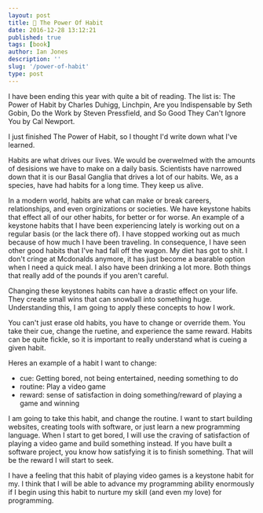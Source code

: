 ```yaml
---
layout: post
title: 📝 The Power Of Habit
date: 2016-12-28 13:12:21
published: true
tags: [book]
author: Ian Jones
description: ''
slug: '/power-of-habit'
type: post
---
```


I have been ending this year with quite a bit of reading. The list is: The Power of Habit by Charles Duhigg, Linchpin, Are you Indispensable by Seth Gobin, Do the Work by Steven Pressfield, and So Good They Can't Ignore You by Cal Newport.

I just finished The Power of Habit, so I thought I'd write down what I've learned.

Habits are what drives our lives. We would be overwelmed with the amounts of desisions we have to make on a daily basis. Scientists have narrowed down that it is our Basal Ganglia that drives a lot of our habits. We, as a species, have had habits for a long time. They keep us alive.

In a modern world, habits are what can make or break careers, relationships, and even orginizations or societies. We have keystone habits that effect all of our other habits, for better or for worse. An example of a keystone habits that I have been experiencing lately is working out on a regular basis (or the lack there of). I have stopped working out as much because of how much I have been traveling. In consequence, I have seen other good habits that I've had fall off the wagon. My diet has got to shit. I don't cringe at Mcdonalds anymore, it has just become a bearable option when I need a quick meal. I also have been drinking a lot more. Both things that really add of the pounds if you aren't careful.

Changing these keystones habits can have a drastic effect on your life. They create small wins that can snowball into something huge. Understanding this, I am going to apply these concepts to how I work.

You can't just erase old habits, you have to change or override them. You take their cue, change the ruetine, and experience the same reward. Habits can be quite fickle, so it is important to really understand what is cueing a given habit.

Heres an example of a habit I want to change:

- cue: Getting bored, not being entertained, needing something to do
- routine: Play a video game
- reward: sense of satisfaction in doing something/reward of playing a game and winning

I am going to take this habit, and change the routine. I want to start building websites, creating tools with software, or just learn a new programming language. When I start to get bored, I will use the craving of satisfaction of playing a video game and build something instead. If you have built a software project, you know how satisfying it is to finish something. That will be the reward I will start to seek.

I have a feeling that this habit of playing video games is a keystone habit for my. I think that I will be able to advance my programming ability enormously if I begin using this habit to nurture my skill (and even my love) for programming.

